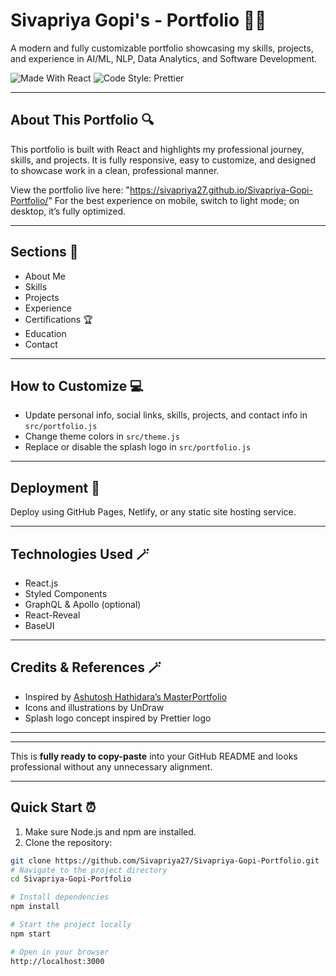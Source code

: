 # Sivapriya Gopi's - Portfolio 👩‍💻

A modern and fully customizable portfolio showcasing my skills, projects, and experience in AI/ML, NLP, Data Analytics, and Software Development.

![Made With React](https://img.shields.io/badge/made%20with-react-61DAFB?style=flat-square)
![Code Style: Prettier](https://img.shields.io/badge/code_style-prettier-ff69b4.svg?style=flat-square)

---

## About This Portfolio 🔍

This portfolio is built with React and highlights my professional journey, skills, and projects. It is fully responsive, easy to customize, and designed to showcase work in a clean, professional manner.

View the portfolio live here: "https://sivapriya27.github.io/Sivapriya-Gopi-Portfolio/"
For the best experience on mobile, switch to light mode; on desktop, it’s fully optimized.

---

## Sections 📄

- About Me
- Skills
- Projects
- Experience
- Certifications 🏆
- Education
- Contact

---

## How to Customize 💻

- Update personal info, social links, skills, projects, and contact info in `src/portfolio.js`
- Change theme colors in `src/theme.js`
- Replace or disable the splash logo in `src/portfolio.js`

---

## Deployment 📲

Deploy using GitHub Pages, Netlify, or any static site hosting service.

---

## Technologies Used 🪄

- React.js
- Styled Components
- GraphQL & Apollo (optional)
- React-Reveal
- BaseUI

---

## Credits & References 🪄

- Inspired by [Ashutosh Hathidara’s MasterPortfolio](https://github.com/ashutosh1919/masterPortfolio?tab=readme-ov-file)
- Icons and illustrations by UnDraw
- Splash logo concept inspired by Prettier logo

---

---

This is **fully ready to copy-paste** into your GitHub README and looks professional without any unnecessary alignment.

---

## Quick Start ⏰

1. Make sure Node.js and npm are installed.
2. Clone the repository:

```bash
git clone https://github.com/Sivapriya27/Sivapriya-Gopi-Portfolio.git
# Navigate to the project directory
cd Sivapriya-Gopi-Portfolio

# Install dependencies
npm install

# Start the project locally
npm start

# Open in your browser
http://localhost:3000
```
